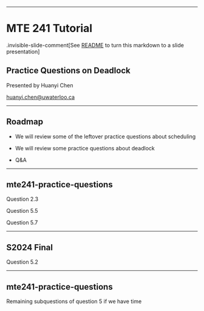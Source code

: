 <!-- layout: true -->

<!-- class: middle -->

---

<!-- class: center, middle, inverse -->

# MTE 241 Tutorial

.invisible-slide-comment[See [README](./README.md) to turn this markdown to a slide presentation]

## Practice Questions on Deadlock

Presented by Huanyi Chen

huanyi.chen@uwaterloo.ca

---

## Roadmap

* We will review some of the leftover practice questions about scheduling

* We will review some practice questions about deadlock

* Q&A

---

## mte241-practice-questions

Question 2.3

Question 5.5

Question 5.7

---

## S2024 Final

Question 5.2

---

## mte241-practice-questions

Remaining subquestions of question 5 if we have time
